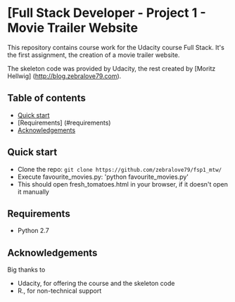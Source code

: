 # [Full Stack Developer - Project 1 - Movie Trailer Website

This repository contains course work for the Udacity course Full Stack. It's the first assignment, the creation of a movie trailer website.

The skeleton code was provided by Udacity, the rest created by [Moritz Hellwig] (http://blog.zebralove79.com).

## Table of contents

* [Quick start](#quick-start)
* [Requirements] (#requirements)
* [Acknowledgements](#acknowledgements)

## Quick start

* Clone the repo: `git clone https://github.com/zebralove79/fsp1_mtw/`
* Execute favourite_movies.py: 'python favourite_movies.py'
* This should open fresh_tomatoes.html in your browser, if it doesn't open it manually

## Requirements

* Python 2.7

## Acknowledgements

Big thanks to
* Udacity, for offering the course and the skeleton code
* R., for non-technical support